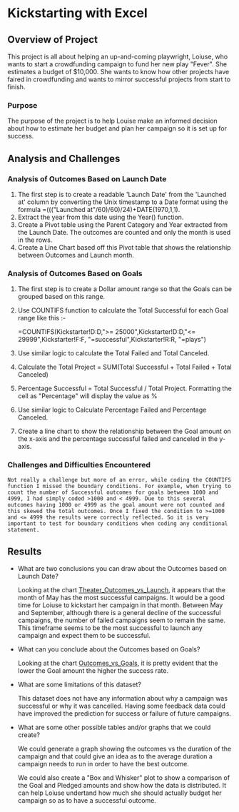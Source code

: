 # Kickstarting with Excel

## Overview of Project
This project is all about helping an up-and-coming playwright, Loiuse, who wants to start a crowdfunding campaign to fund her new play "Fever". She estimates a budget of $10,000. She wants to know how other projects have faired in crowdfunding and wants to mirror successful projects from start to finish.
### Purpose
The purpose of the project is to help Louise make an informed decision about how to estimate her budget and plan her campaign so it is set up for success. 


## Analysis and Challenges

### Analysis of Outcomes Based on Launch Date
1. The first step is to create a readable 'Launch Date' from the 'Launched at' column by converting the Unix timestamp to a Date format using the formula =((("Launched at"/60)/60)/24)+DATE(1970,1,1).
2. Extract the year from this date using the Year() function. 
3. Create a Pivot table using the Parent Category and Year extracted from the Launch Date. The outcomes are counted and only the month is used in the rows. 
4. Create a Line Chart based off this Pivot table that shows the relationship between Outcomes and Launch month. 

### Analysis of Outcomes Based on Goals
1. The first step is to create a Dollar amount range so that the Goals can be grouped based on this range. 
2. Use COUNTIFS function to calculate the Total Successful for each Goal range like this :-

     =COUNTIFS(Kickstarter!D:D,">= 25000",Kickstarter!D:D,"<= 29999",Kickstarter!F:F, "=successful",Kickstarter!R:R, "=plays")
3. Use similar logic to calculate the Total Failed and Total Canceled. 
4. Calculate the Total Project = SUM(Total Successful + Total Failed + Total Canceled)
5. Percentage Successful = Total Successful / Total Project. Formatting the cell as "Percentage" will display the value as %
6. Use similar logic to Calculate Percentage Failed and Percentage Canceled.
7. Create a line chart to show the relationship between the Goal amount on the x-axis and the percentage successful failed and canceled in the y-axis. 


### Challenges and Difficulties Encountered
    Not really a challenge but more of an error, while coding the COUNTIFS function I missed the boundary conditions. For example, when trying to count the number of Successful outcomes for goals between 1000 and 4999, I had simply coded >1000 and < 4999. Due to this several outcomes having 1000 or 4999 as the goal amount were not counted and this skewed the total outcomes. Once I fixed the condition to >=1000 and <= 4999 the results were correctly reflected. So it is very important to test for boundary conditions when coding any conditional statement.

## Results

- What are two conclusions you can draw about the Outcomes based on Launch Date? 

        
    Looking at the chart [Theater_Outcomes_vs_Launch](https://github.com/ParnaKundu/kickstarter-analysis/blob/main/Theater_Outcomes_vs_Launch.png), it appears that the month of May has the most successful campaigns. It would be a good time for Loiuse to kickstart her campaign in that month. Between May and September, although there is a general decline of the successful campaigns, the number of failed campaigns seem to remain the same. This timeframe seems to be the most successful to launch any campaign and expect them to be successful. 

- What can you conclude about the Outcomes based on Goals?

    
    Looking at the chart [Outcomes_vs_Goals](https://github.com/ParnaKundu/kickstarter-analysis/blob/main/Outcomes_vs_Goals.png), it is pretty evident that the lower the Goal amount the higher the success rate.  

- What are some limitations of this dataset?

    This dataset does not have any information about why a campaign was successful or why it was cancelled. Having some feedback data could have improved the prediction for success or failure of future campaigns.

- What are some other possible tables and/or graphs that we could create?
  
    We could generate a graph showing the outcomes vs the duration of the campaign and that could give an idea as to the average duration a campaign needs to run in order to have the best outcome.
    
    We could also create a "Box and Whisker" plot to show a comparison of the Goal and Pledged amounts and show how the data is distributed. It can help Loiuse undertand how much she should actually budget her campaign so as to have a successful outcome.
